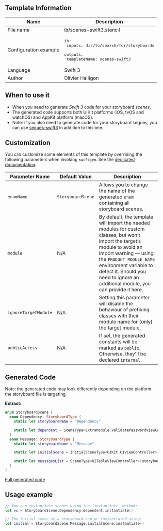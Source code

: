 ## Template Information

| Name      | Description       |
| --------- | ----------------- |
| File name | ib/scenes-swift3.stencil |
| Configuration example | <pre>ib:<br />  inputs: dir/to/search/for/storyboards<br />  outputs:<br />    templateName: scenes-swift3</pre> |
| Language | Swift 3 |
| Author | Olivier Halligon |

## When to use it

- When you need to generate *Swift 3* code for your storyboard *scenes*.
- The generated code supports both UIKit platforms (iOS, tvOS and watchOS) and AppKit platform (macOS).
- Note: if you also need to generate code for your storyboard segues, you can use [segues-swift3](../segues-swift3.md) in addition to this one.

## Customization

You can customize some elements of this template by overriding the following parameters when invoking `swiftgen`. See the [dedicated documentation](../../ConfigFile.md).

| Parameter Name | Default Value | Description |
| -------------- | ------------- | ----------- |
| `enumName` | `StoryboardScene` | Allows you to change the name of the generated `enum` containing all storyboard scenes. |
| `module` | N/A | By default, the template will import the needed modules for custom classes, but won’t import the target’s module to avoid an import warning — using the `PRODUCT_MODULE_NAME` environment variable to detect it. Should you need to ignore an additional module, you can provide it here. |
| `ignoreTargetModule` | N/A | Setting this parameter will disable the behaviour of prefixing classes with their module name for (only) the target module. |
| `publicAccess` | N/A | If set, the generated constants will be marked as `public`. Otherwise, they'll be declared `internal`. |

## Generated Code

Note: the generated code may look differently depending on the platform the storyboard file is targeting.

**Extract:**

```swift
enum StoryboardScene {
  enum Dependency: StoryboardType {
    static let storyboardName = "Dependency"

    static let dependent = SceneType<ExtraModule.ValidatePasswordViewController>(storyboard: Dependency.self, identifier: "Dependent")
  }
  enum Message: StoryboardType {
    static let storyboardName = "Message"

    static let initialScene = InitialSceneType<UIKit.UIViewController>(storyboard: Message.self)

    static let messagesList = SceneType<UITableViewController>(storyboard: Message.self, identifier: "MessagesList")
  }
}
```

[Full generated code](https://github.com/SwiftGen/templates/blob/master/Tests/Fixtures/Generated/IB-iOS/scenes-swift3-context-all.swift)

## Usage example

```swift
// You can instantiate scenes using the `instantiate` method:
let vc = StoryboardScene.Dependency.dependent.instantiate()

// The initial scene of a storyboard can be instantiated using:
let initial = StoryboardScene.Message.initialScene.instantiate()
```
